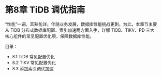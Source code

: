 # 第8章 TiDB 调优指南

“性能”一词，耳熟能详。伴随业务发展，数据库性能挑战更剧。为此，本章节主要从 TiDB 分布式数据库配置、索引加速两方面入手，详解 TiDB、TiKV、PD 三大核心组件的常见配置优化项，保障数据库性能。 

目录：
* 8.1 TiDB 常见配置优化
* 8.2 TiKV 常见配置优化
* 8.3 添加索引调优加速
